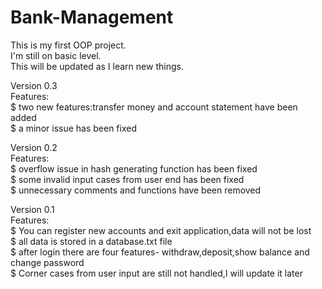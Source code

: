 # Bank-Management  
This is my first OOP project.  
I'm still on basic level.  
This will be updated as I learn new things.  

Version 0.3  
Features:  
$ two new features:transfer money and account statement have been added  
$ a minor issue has been fixed

Version 0.2  
Features:  
$ overflow issue in hash generating function has been fixed  
$ some invalid input cases from user end has been fixed  
$ unnecessary comments and functions have been removed  

Version 0.1  
Features:  
$ You can register new accounts and exit application,data will not be lost  
$ all data is stored in a database.txt file  
$ after login there are four features- withdraw,deposit,show balance and change password  
$ Corner cases from user input are still not handled,I will update it later  
